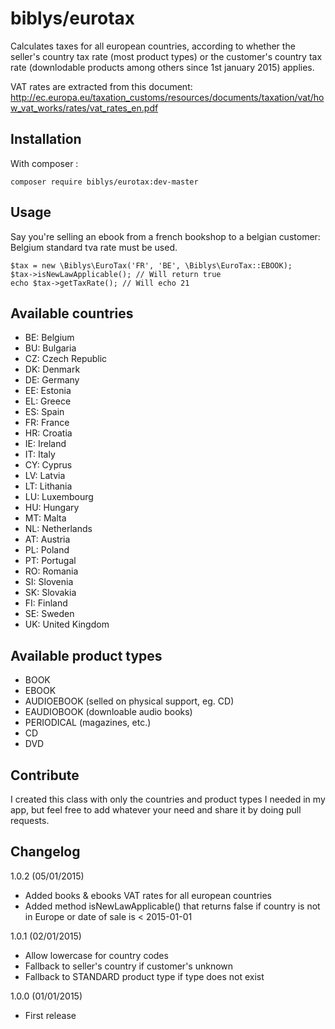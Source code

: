 biblys/eurotax
==============

Calculates taxes for all european countries, according to whether the seller's country tax rate (most product types) or the customer's country tax rate (downlodable products among others since 1st january 2015) applies.

VAT rates are extracted from this document:
http://ec.europa.eu/taxation_customs/resources/documents/taxation/vat/how_vat_works/rates/vat_rates_en.pdf 

## Installation

With composer :

    composer require biblys/eurotax:dev-master

## Usage

Say you're selling an ebook from a french bookshop to a belgian customer: Belgium standard tva rate must be used. 

    $tax = new \Biblys\EuroTax('FR', 'BE', \Biblys\EuroTax::EBOOK);
    $tax->isNewLawApplicable(); // Will return true 
    echo $tax->getTaxRate(); // Will echo 21

## Available countries

* BE: Belgium
* BU: Bulgaria
* CZ: Czech Republic
* DK: Denmark
* DE: Germany
* EE: Estonia
* EL: Greece
* ES: Spain
* FR: France
* HR: Croatia
* IE: Ireland
* IT: Italy
* CY: Cyprus
* LV: Latvia
* LT: Lithania
* LU: Luxembourg
* HU: Hungary
* MT: Malta
* NL: Netherlands
* AT: Austria
* PL: Poland
* PT: Portugal
* RO: Romania
* SI: Slovenia
* SK: Slovakia
* FI: Finland
* SE: Sweden
* UK: United Kingdom


## Available product types

* BOOK
* EBOOK
* AUDIOEBOOK (selled on physical support, eg. CD)
* EAUDIOBOOK (downloable audio books)
* PERIODICAL (magazines, etc.)
* CD
* DVD

## Contribute

I created this class with only the countries and product types I needed in my app, but feel free to add whatever your need and share it by doing pull requests.

## Changelog

1.0.2 (05/01/2015)
* Added books & ebooks VAT rates for all european countries
* Added method isNewLawApplicable() that returns false if country is not in Europe or date of sale is < 2015-01-01

1.0.1 (02/01/2015)
* Allow lowercase for country codes
* Fallback to seller's country if customer's unknown
* Fallback to STANDARD product type if type does not exist

1.0.0 (01/01/2015)  
* First release
